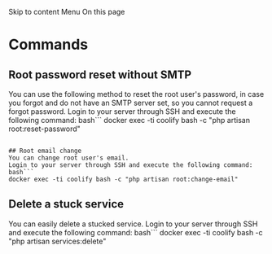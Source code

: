 Skip to content
Menu
On this page
# Commands ​
## Root password reset without SMTP ​
You can use the following method to reset the root user's password, in case you forgot and do not have an SMTP server set, so you cannot request a forgot password.
Login to your server through SSH and execute the following command:
bash```
docker exec -ti coolify bash -c "php artisan root:reset-password"
```

## Root email change ​
You can change root user's email.
Login to your server through SSH and execute the following command:
bash```
docker exec -ti coolify bash -c "php artisan root:change-email"
```

## Delete a stuck service ​
You can easily delete a stucked service.
Login to your server through SSH and execute the following command:
bash```
docker exec -ti coolify bash -c "php artisan services:delete"
```

